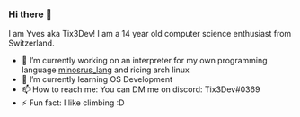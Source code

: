 ### Hi there 👋

I am Yves aka Tix3Dev! I am a 14 year old computer science enthusiast from Switzerland. 

- 🔭 I’m currently working on an interpreter for my own programming language [minosrus_lang](https://github.com/Tix3Dev/minosrus_lang) and ricing arch linux
- 🌱 I’m currently learning OS Development
- 📫 How to reach me: You can DM me on discord: Tix3Dev#0369
- ⚡ Fun fact: I like climbing :D
